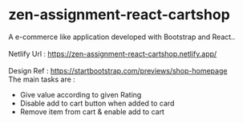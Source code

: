# zen-assignment-react-cartshop

A e-commerce like application developed with Bootstrap and React..
<br><br>
Netlify Url : https://zen-assignment-react-cartshop.netlify.app/
<br><br>
Design Ref : https://startbootstrap.com/previews/shop-homepage
<br>
The main tasks are :
<ul>
<li>Give value  according to given Rating</li>
<li>Disable add to cart button when added to card</li>
<li>Remove item from cart & enable add to cart</li>
</ul>

